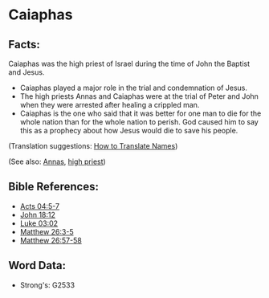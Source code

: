 # Caiaphas #

## Facts: ##

Caiaphas was the high priest of Israel during the time of John the Baptist and Jesus.

* Caiaphas played a major role in the trial and condemnation of Jesus.
* The high priests Annas and Caiaphas were at the trial of Peter and John when they were arrested after healing a crippled man.
* Caiaphas is the one who said that it was better for one man to die for the whole nation than for the whole nation to perish. God caused him to say this as a prophecy about how Jesus would die to save his people.

(Translation suggestions: [How to Translate Names](rc://en/ta/man/translate/translate-names))

(See also: [Annas](../names/annas.md), [high priest](../kt/highpriest.md))

## Bible References: ##

* [Acts 04:5-7](rc://en/tn/help/act/04/05)
* [John 18:12](rc://en/tn/help/jhn/18/12)
* [Luke 03:02](rc://en/tn/help/luk/03/02)
* [Matthew 26:3-5](rc://en/tn/help/mat/26/03)
* [Matthew 26:57-58](rc://en/tn/help/mat/26/57)

## Word Data: ##

* Strong's: G2533
